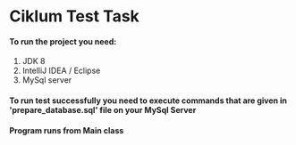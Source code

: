 # Ciklum Test Task

#### To run the project you need:
1. JDK 8
2. IntelliJ IDEA / Eclipse
3. MySql server

#### To run test successfully you need to execute commands that are given in 'prepare_database.sql' file on your MySql Server
#### Program runs from Main class
